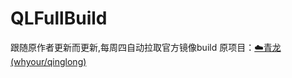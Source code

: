 # QLFullBuild
跟随原作者更新而更新,每周四自动拉取官方镜像build
原项目：[☁️青龙(whyour/qinglong)](https://github.com/whyour/qinglong)
